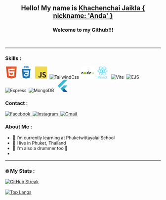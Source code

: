 <div align="center">
  <h2>Hello! My name is <a href="https://github.com/khachenchai">Khachenchai Jaikla { nickname: 'Anda' }</a></h2>
  <h3>Welcome to my Github!!!</h3>
  <img src="https://komarev.com/ghpvc/?username=khachenchai&style=flat-square&color=green" alt=""/>
  <hr>
</div>

### Skills :
<div id="badges">
    <img src="https://github.com/devicons/devicon/blob/master/icons/html5/html5-original.svg" title="HTML5" alt="HTML" width="40" height="40"/>&nbsp;
    <img src="https://github.com/devicons/devicon/blob/master/icons/css3/css3-plain-wordmark.svg"  title="CSS3" alt="CSS" width="40" height="40"/>&nbsp;
    <img src="https://github.com/devicons/devicon/blob/master/icons/javascript/javascript-original.svg" title="JavaScript" alt="JavaScript" width="40" height="40"/>&nbsp;
    <img src="https://upload.wikimedia.org/wikipedia/commons/thumb/d/d5/Tailwind_CSS_Logo.svg/512px-Tailwind_CSS_Logo.svg.png?20230715030042" title="TailwindCss" alt="TailwindCss"  height="30"/>&nbsp;
    <img src="https://github.com/devicons/devicon/blob/master/icons/nodejs/nodejs-original-wordmark.svg" title="NodeJS" alt="NodeJS" height="40"/>&nbsp;
    <img src="https://github.com/devicons/devicon/blob/master/icons/react/react-original-wordmark.svg" title="React" alt="React" width="40" height="40"/>&nbsp;
    <img src="https://camo.githubusercontent.com/61e102d7c605ff91efedb9d7e47c1c4a07cef59d3e1da202fd74f4772122ca4e/68747470733a2f2f766974656a732e6465762f6c6f676f2e737667" title="Vite" alt="Vite" width="40" height="40"/>&nbsp;
    <img src="https://cdn.icon-icons.com/icons2/2107/PNG/512/file_type_ejs_icon_130626.png" title="EJS" alt="EJS" height="40"/>&nbsp;
    <img src="https://expressjs.com/images/express-facebook-share.png" title="Express" alt="Express" height="40"/>&nbsp;
    <img src="https://upload.wikimedia.org/wikipedia/commons/thumb/9/93/MongoDB_Logo.svg/2560px-MongoDB_Logo.svg.png" title="MongoDB" alt="MongoDB" height="40"/>&nbsp;
    <img src="https://github.com/devicons/devicon/blob/master/icons/flutter/flutter-original.svg" title="Flutter" alt="Flutter" width="40" height="40"/>&nbsp;
</div>

### Contact :
<div id="badges">
  <a href="https://www.facebook.com/profile.php?id=100023858480896">
    <img src="https://upload.wikimedia.org/wikipedia/commons/thumb/0/05/Facebook_Logo_%282019%29.png/1024px-Facebook_Logo_%282019%29.png" alt="Facebook" width="40px">&nbsp;
  </a>
  <a href="https://www.instagram.com/chenchoyyy">
    <img src="https://upload.wikimedia.org/wikipedia/commons/thumb/a/a5/Instagram_icon.png/600px-Instagram_icon.png" alt="Instagram" width="40px">&nbsp;
  </a>
  <a href="mailto:jaiklaanda@gmail.com">
    <img src="https://upload.wikimedia.org/wikipedia/commons/thumb/7/7e/Gmail_icon_%282020%29.svg/2560px-Gmail_icon_%282020%29.svg.png" alt="Gmail" width="40px">&nbsp;
  </a>
</div>

### About Me :
- 🌱 I’m currently learning at Phuketwittayalai School
- 🏡 I live in Phuket, Thailand
- 🎵 I'm also a drummer too 🥁
- 
---

### 🔥 My Stats :
[![GitHub Streak](http://github-readme-streak-stats.herokuapp.com?user=khachenchai&theme=dark&background=000000)](https://git.io/streak-stats)
<br><br>
[![Top Langs](https://github-readme-stats.vercel.app/api/top-langs/?username=khachenchai&layout=compact&theme=vision-friendly-dark)](https://github.com/anuraghazra/github-readme-stats)

